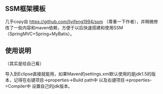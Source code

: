 ## SSM框架模板

几乎copy自 https://github.com/liyifeng1994/ssm （尊重一下作者），并稍微修改了一些内容和maven依赖，方便于以后快速搭建和使用SSM（SpringMVC+Spring+MyBatis）。



## 使用说明

（其实是给自己看）

导入到Eclipse直接就能用，如果Maven的settings.xml默认使用的是jdk1.5的版本，记得在右键项目->properties->Build path中 以及右键项目->properties->Compiler中 设置自己的jdk版本。